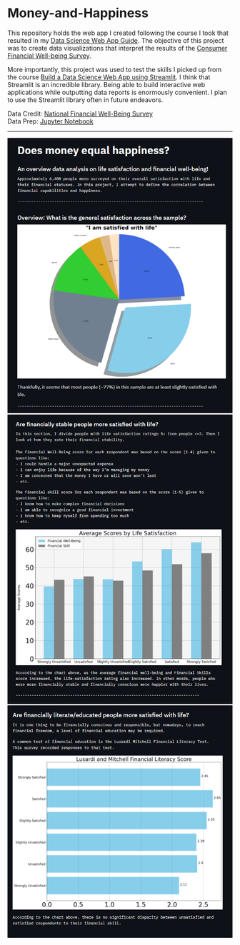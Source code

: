 # Money-and-Happiness

This repository holds the web app I created following the course I took that resulted in my [Data Science Web App Guide](https://github.com/gianmillare/Data-Science-Web-App-Guide). The objective of this project was to create data visualizations that interpret the results of the [Consumer Financial Well-being Survey](https://www.kaggle.com/srolka/consumer-financial-wellbeing-survey). 

More importantly, this project was used to test the skills I picked up from the course [Build a Data Science Web App using Streamlit](https://www.coursera.org/learn/data-science-streamlit-python/home/welcome). I think that Streamlit is an incredible library. Being able to build interactive web applications while outputting data reports is enormously convenient. I plan to use the Streamlit library often in future endeavors.

Data Credit: [National Financial Well-Being Survey](https://www.consumerfinance.gov/data-research/financial-well-being-survey-data/)  
Data Prep: [Jupyter Notebook](https://nbviewer.jupyter.org/github/gianmillare/Money-and-Happiness/blob/main/data_prep.ipynb)

<hr>

![](images/1.png)
![](images/2.png)
![](images/4.png)
